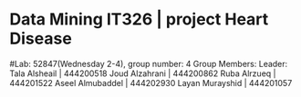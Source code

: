 # Data Mining IT326 | project Heart Disease
#Lab: 52847(Wednesday 2-4), group number: 4
Group Members:
Leader: Tala Alsheail | 444200518
Joud Alzahrani | 444200862
Ruba Alrzueq | 444201522
Aseel Almubaddel | 444202930
Layan Murayshid | 444201057





